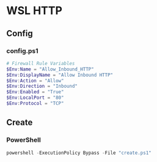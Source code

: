 # WSL HTTP

## Config

### config.ps1

```powershell
# Firewall Rule Variables
$Env:Name = "Allow_Inbound_HTTP"
$Env:DisplayName = "Allow Inbound HTTP"
$Env:Action = "Allow"
$Env:Direction = "Inbound"
$Env:Enabled = "True"
$Env:LocalPort = "80"
$Env:Protocol = "TCP"
```

## Create

### PowerShell

```powershell
powershell -ExecutionPolicy Bypass -File "create.ps1"
```
